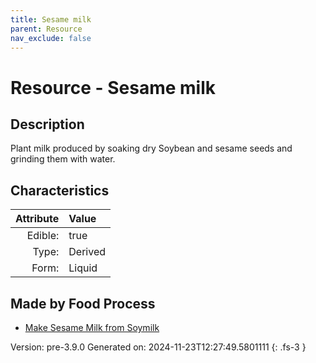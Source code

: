 ```yaml
---
title: Sesame milk
parent: Resource
nav_exclude: false
---
```

# Resource - Sesame milk

## Description
Plant milk produced by soaking dry Soybean and sesame seeds and grinding them with water.

## Characteristics

| Attribute      | Value |
|--------:|:------|
|Edible:|true|
|Type:|Derived|
|Form:|Liquid|
 



## Made by Food Process

- [Make Sesame Milk from Soymilk](../food/make-sesame-milk-from-soymilk.html)

    

Version: pre-3.9.0 Generated on: 2024-11-23T12:27:49.5801111
{: .fs-3 }
